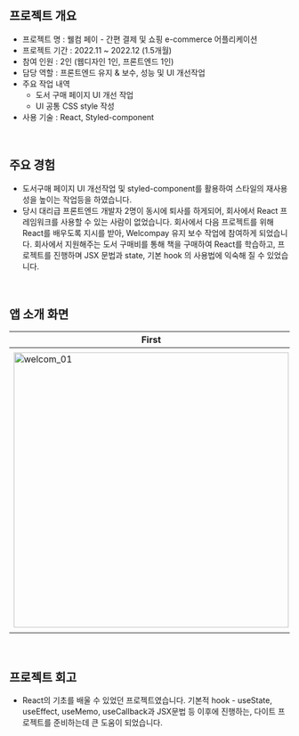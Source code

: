 ## 프로젝트 개요
- 프로젝트 명 : 웰컴 페이 - 간편 결제 및 쇼핑 e-commerce 어플리케이션 
- 프로젝트 기간 : 2022.11 ~ 2022.12 (1.5개월)
- 참여 인원 : 2인 (웹디자인 1인, 프론트엔드 1인)
- 담당 역할 : 프론트엔드 유지 & 보수, 성능 및 UI 개선작업
- 주요 작업 내역
    - 도서 구매 페이지 UI 개선 작업
    - UI 공통 CSS style 작성
- 사용 기술 : React, Styled-component

<br/>

## 주요 경험

- 도서구매 페이지 UI 개선작업 및 styled-component를 활용하여 스타일의 재사용성을 높이는 작업등을 하였습니다.
- 당시 대리급 프론트엔드 개발자 2명이 동시에 퇴사를 하게되어, 회사에서 React 프레임워크를 사용할 수 있는 사람이 없었습니다. 회사에서 다음 프로젝트를 위해 React를 배우도록 지시를 받아, Welcompay 유지 보수 작업에 참여하게 되었습니다. 회사에서 지원해주는 도서 구매비를 통해 책을 구매하여 React를 학습하고, 프로젝트를 진행하며 JSX 문법과 state, 기본 hook 의 사용법에 익숙해 질 수 있었습니다.

<br/>

## 앱 소개 화면
|First|Second|Third|Fourth|
|---|---|---|---|
|<img width="494" alt="welcom_01" src="https://github.com/JEON-Sungsu/JEON-Sungsu/assets/63297236/2a4539e4-ca70-4326-834d-bf1ee1c4a705">|<img width="505" alt="welcom_02" src="https://github.com/JEON-Sungsu/JEON-Sungsu/assets/63297236/a89361de-01ac-4a8a-a210-0eb0fe0805e6">|<img width="501" alt="welcom_03" src="https://github.com/JEON-Sungsu/JEON-Sungsu/assets/63297236/c67e95cf-c236-4e0e-80c1-b49937950665">|<img width="501" alt="welcom_04" src="https://github.com/JEON-Sungsu/JEON-Sungsu/assets/63297236/e8593c1d-303c-4a2d-8223-5254caadf40a">|

<br/>

## 프로젝트 회고
- React의 기초를 배울 수 있었던 프로젝트였습니다. 기본적 hook - useState, useEffect, useMemo, useCallback과 JSX문법 등 이후에 진행하는, 다이트 프로젝트를 준비하는데 큰 도움이 되었습니다.




